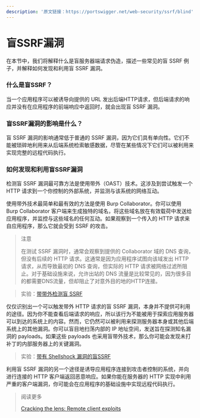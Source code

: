 ```yaml
---
description: '原文链接：https://portswigger.net/web-security/ssrf/blind'
---
```


# 盲SSRF漏洞

在本节中，我们将解释什么是盲服务器端请求伪造，描述一些常见的盲 SSRF 例子，并解释如何发现和利用盲 SSRF 漏洞。

### 什么是盲SSRF？

当一个应用程序可以被诱导向提供的 URL 发出后端HTTP请求，但后端请求的响应并没有在应用程序的前端响应中返回时，就会出现盲 SSRF 漏洞。

### 盲SSRF漏洞的影响是什么？

盲 SSRF 漏洞的影响通常低于普通的 SSRF 漏洞，因为它们具有单向性。它们不能被琐碎地利用来从后端系统检索敏感数据，尽管在某些情况下它们可以被利用来实现完整的远程代码执行。

### 如何发现和利用盲SSRF漏洞

检测盲 SSRF 漏洞最可靠方法是使用带外（OAST）技术。这涉及到尝试触发一个 HTTP 请求到一个你控制的外部系统，并监测与该系统的网络互动。

使用带外技术最简单和最有效的方法是使用 Burp Collaborator。你可以使用 Burp Collaborator 客户端来生成独特的域名，将这些域名放在有效载荷中发送给应用程序，并监控与这些域名的任何互动。如果观察到一个传入的 HTTP 请求来自应用程序，那么它就会受到 SSRF 的攻击。

> 注意
>
> 在测试 SSRF 漏洞时，通常会观察到提供的 Collaborator 域的 DNS 查询，但没有后续的 HTTP 请求。这通常是因为应用程序试图向该域发出 HTTP 请求，从而导致最初的 DNS 查询，但实际的 HTTP 请求被网络过滤所阻止。对于基础设施来说，允许出站的 DNS 流量是比较常见的，因为很多目的都需要DNS流量，但却阻止了对意外目的地的HTTP连接。

> 实验：[带带外检测盲 SSRF](https://portswigger.net/web-security/ssrf/blind/lab-out-of-band-detection)

仅仅识别出一个可以触发带外 HTTP 请求的盲 SSRF 漏洞，本身并不提供可利用的途径。因为你不能查看后端请求的响应，所以该行为不能被用于探索应用服务器可以到达的系统上的内容。然而，它仍然可以被利用来探测服务器本身或其他后端系统上的其他漏洞。你可以盲目地扫荡内部的 IP 地址空间，发送旨在探测知名漏洞的 payloads。如果这些 payloads 也采用盲带外技术，那么你可能会发现未打补丁的内部服务器上的关键漏洞。

> 实验：[带有 Shellshock 漏洞的盲SSRF](https://portswigger.net/web-security/ssrf/blind/lab-shellshock-exploitation)

利用盲 SSRF 漏洞的另一个途径是诱导应用程序连接到攻击者控制的系统，并向进行连接的 HTTP 客户端返回恶意响应。如果你能在服务器的 HTTP 实现中利用严重的客户端漏洞，你可能会在应用程序的基础设施中实现远程代码执行。

> 阅读更多
>
> [Cracking the lens: Remote client exploits](https://portswigger.net/blog/cracking-the-lens-targeting-https-hidden-attack-surface#remoteclient)

